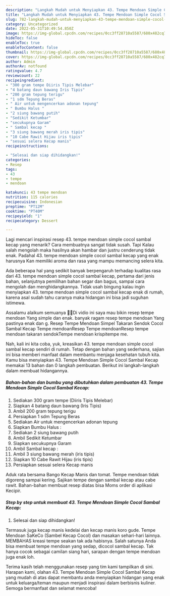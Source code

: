 ```yaml
---
description: "Langkah Mudah untuk Menyiapkan 43. Tempe Mendoan Simple Cocol Sambal Kecap yang Bisa Manjain Lidah, Buat Buka Puasa Lezat"
title: "Langkah Mudah untuk Menyiapkan 43. Tempe Mendoan Simple Cocol Sambal Kecap yang Bisa Manjain Lidah, Buat Buka Puasa Lezat"
slug: 782-langkah-mudah-untuk-menyiapkan-43-tempe-mendoan-simple-cocol-sambal-kecap-yang-bisa-manjain-lidah-buat-buka-puasa-lezat
category: Uncategorized
date: 2022-05-31T10:49:54.850Z
image: https://img-global.cpcdn.com/recipes/0cc3ff28710a5587/680x482cq70/43-tempe-mendoan-simple-cocol-sambal-kecap-foto-resep-utama.jpg
hideToc: false
enableToc: true
enableTocContent: false
thumbnail: https://img-global.cpcdn.com/recipes/0cc3ff28710a5587/680x482cq70/43-tempe-mendoan-simple-cocol-sambal-kecap-foto-resep-utama.jpg
cover: https://img-global.cpcdn.com/recipes/0cc3ff28710a5587/680x482cq70/43-tempe-mendoan-simple-cocol-sambal-kecap-foto-resep-utama.jpg
author: Admin
authorAv: notfound
ratingvalue: 4.7
reviewcount: 22
recipeingredient:
- "300 gram tempe Diiris Tipis Melebar"
- "4 batang daun bawang Iris Tipis"
- "200 gram tepung terigu"
- "1 sdm Tepung Beras"
- " Air untuk mengencerkan adonan tepung"
- " Bumbu Halus "
- "2 siung bawang putih"
- "Sedikit Ketumbar"
- "secukupnya Garam"
- " Sambal kecap "
- "3 siung bawang merah iris tipis"
- "10 Cabe Rawit Hijau iris tipis"
- "sesuai selera Kecap manis"
recipeinstructions:

- "Selesai dan siap dihidangkan!"
categories:
- Resep
tags:
- 43
- tempe
- mendoan

katakunci: 43 tempe mendoan 
nutrition: 115 calories
recipecuisine: Indonesian
preptime: "PT12M"
cooktime: "PT40M"
recipeyield: "1"
recipecategory: Dessert

---
```



Lagi mencari inspirasi resep 43. tempe mendoan simple cocol sambal kecap yang menarik? Cara membuatnya sangat tidak susah. Tapi Kalau salah mengolah maka hasilnya akan hambar dan justru cenderung tidak enak. Padahal 43. tempe mendoan simple cocol sambal kecap yang enak harusnya Kan memiliki aroma dan rasa yang mampu memancing selera kita.


Ada beberapa hal yang sedikit banyak berpengaruh terhadap kualitas rasa dari 43. tempe mendoan simple cocol sambal kecap, pertama dari jenis bahan, selanjutnya pemilihan bahan segar dan bagus, sampai cara mengolah dan menghidangkannya. Tidak usah bingung kalau ingin menyiapkan 43. tempe mendoan simple cocol sambal kecap enak di rumah, karena asal sudah tahu caranya maka hidangan ini bisa jadi suguhan istimewa.

Assalamu alaikum semuanya 🙏🏻Di vidio ini saya mau bikin resep tempe mendoan Yang simple dan enak. banyak ragam resep tempe mendoan Yang pastinya enak dan g. Resep Tempe Mendoan Simpel Takaran Sendok Cocol Sambal Kecap Tempe mendoanResep Tempe mendoanResep tempe mendoan takaran sendokTempe mendoan krispitempe me.


Nah, kali ini kita coba, yuk, kreasikan 43. tempe mendoan simple cocol sambal kecap sendiri di rumah. Tetap dengan bahan yang sederhana, sajian ini bisa memberi manfaat dalam membantu menjaga kesehatan tubuh kita. Kamu bisa menyiapkan 43. Tempe Mendoan Simple Cocol Sambal Kecap memakai 13 bahan dan 0 langkah pembuatan. Berikut ini langkah-langkah dalam membuat hidangannya.

<!--inarticleads1-->

##### Bahan-bahan dan bumbu yang dibutuhkan dalam pembuatan 43. Tempe Mendoan Simple Cocol Sambal Kecap:

1. Sediakan 300 gram tempe (Diiris Tipis Melebar)
1. Siapkan 4 batang daun bawang (Iris Tipis)
1. Ambil 200 gram tepung terigu
1. Persiapkan 1 sdm Tepung Beras
1. Sediakan  Air untuk mengencerkan adonan tepung
1. Siapkan  Bumbu Halus :
1. Sediakan 2 siung bawang putih
1. Ambil Sedikit Ketumbar
1. Siapkan secukupnya Garam
1. Ambil  Sambal kecap :
1. Ambil 3 siung bawang merah (iris tipis)
1. Siapkan 10 Cabe Rawit Hijau (iris tipis)
1. Persiapkan sesuai selera Kecap manis


Aduk rata bersama Bango Kecap Manis dan tomat. Tempe mendoan tidak digoreng sampai kering. Sajikan tempe dengan sambal kecap atau cabe rawit. Bahan-bahan membuat resep diatas bisa Moms order di aplikasi Kecipir. 

<!--inarticleads2-->

##### Step by step untuk membuat 43. Tempe Mendoan Simple Cocol Sambal Kecap:


1. Selesai dan siap dihidangkan!

Termasuk juga kecap manis kedelai dan kecap manis koro gude. Tempe Mendoan SaKeCo (Sambel Kecap Cocol) dan masakan sehari-hari lainnya. MEMBAHAS kreasi tempe seakan tak ada habisnya. Salah satunya Anda bisa membuat tempe mendoan yang sedap, dicocol sambal kecap. Tak hanya cocok sebagai camilan siang hari, sarapan dengan tempe mendoan juga enak loh. 

Terima kasih telah menggunakan resep yang tim kami tampilkan di sini. Harapan kami, olahan 43. Tempe Mendoan Simple Cocol Sambal Kecap yang mudah di atas dapat membantu anda menyiapkan hidangan yang enak untuk keluarga/teman maupun menjadi inspirasi dalam berbisnis kuliner. Semoga bermanfaat dan selamat mencoba!

